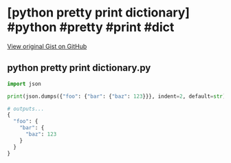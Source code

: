 # [python pretty print dictionary] #python #pretty #print #dict

[View original Gist on GitHub](https://gist.github.com/Integralist/4493c6f895c6771b13d0324949c08977)

## python pretty print dictionary.py

```python
import json

print(json.dumps({"foo": {"bar": {"baz": 123}}}, indent=2, default=str))

# outputs...
{
  "foo": {
    "bar": {
      "baz": 123
    }
  }
}
```

